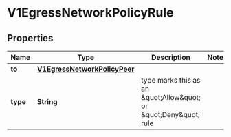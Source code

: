 
# V1EgressNetworkPolicyRule

## Properties
Name | Type | Description | Notes
------------ | ------------- | ------------- | -------------
**to** | [**V1EgressNetworkPolicyPeer**](V1EgressNetworkPolicyPeer.md) |  | 
**type** | **String** | type marks this as an \&quot;Allow\&quot; or \&quot;Deny\&quot; rule | 



